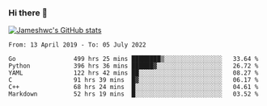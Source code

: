 ### Hi there 👋

[![Jameshwc's GitHub stats](https://github-readme-stats.vercel.app/api?username=jameshwc)](https://github.com/anuraghazra/github-readme-stats)

<!--START_SECTION:waka-->

```text
From: 13 April 2019 - To: 05 July 2022

Go                499 hrs 25 mins ████████▒░░░░░░░░░░░░░░░░   33.64 %
Python            396 hrs 36 mins ██████▓░░░░░░░░░░░░░░░░░░   26.72 %
YAML              122 hrs 42 mins ██░░░░░░░░░░░░░░░░░░░░░░░   08.27 %
C                 91 hrs 39 mins  █▓░░░░░░░░░░░░░░░░░░░░░░░   06.17 %
C++               68 hrs 24 mins  █░░░░░░░░░░░░░░░░░░░░░░░░   04.61 %
Markdown          52 hrs 19 mins  █░░░░░░░░░░░░░░░░░░░░░░░░   03.52 %
```

<!--END_SECTION:waka-->
